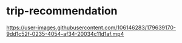 # trip-recommendation

https://user-images.githubusercontent.com/106146283/179639170-9dd1c52f-0235-4054-af34-20034c11d1af.mp4


